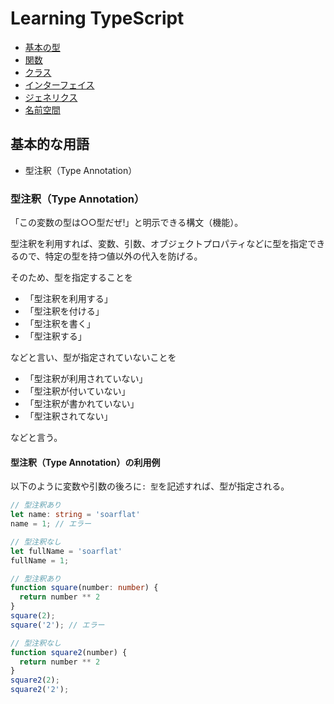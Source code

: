 # Learning TypeScript

- [基本の型](basic-types/)
- [関数](functions/)
- [クラス](classes/)
- [インターフェイス](interfaces/)
- [ジェネリクス](generics/)
- [名前空間](namespaces/)

## 基本的な用語

- 型注釈（Type Annotation）

### 型注釈（Type Annotation）

「この変数の型は○○型だぜ!」と明示できる構文（機能）。

型注釈を利用すれば、変数、引数、オブジェクトプロパティなどに型を指定できるので、特定の型を持つ値以外の代入を防げる。

そのため、型を指定することを

- 「型注釈を利用する」
- 「型注釈を付ける」
- 「型注釈を書く」
- 「型注釈する」

などと言い、型が指定されていないことを

- 「型注釈が利用されていない」
- 「型注釈が付いていない」
- 「型注釈が書かれていない」
- 「型注釈されてない」

などと言う。

#### 型注釈（Type Annotation）の利用例

以下のように変数や引数の後ろに`: 型`を記述すれば、型が指定される。

```ts
// 型注釈あり
let name: string = 'soarflat'
name = 1; // エラー

// 型注釈なし
let fullName = 'soarflat'
fullName = 1;

// 型注釈あり
function square(number: number) {
  return number ** 2
}
square(2);
square('2'); // エラー

// 型注釈なし
function square2(number) {
  return number ** 2
}
square2(2);
square2('2');
```
